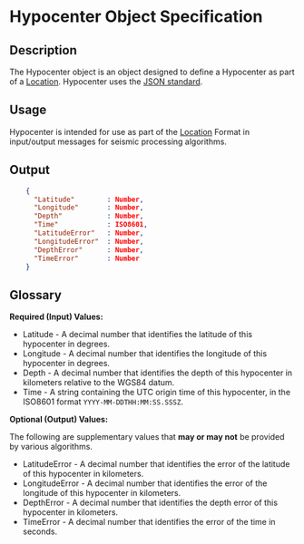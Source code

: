 # Hypocenter Object Specification

## Description

The Hypocenter object is an object designed to define a Hypocenter as part of a
[Location](Location.md).  Hypocenter uses the
[JSON standard](http://www.json.org).

## Usage

Hypocenter is intended for use as part of the [Location](Location.md) Format
in input/output messages for seismic processing algorithms.

## Output

```json
    {
      "Latitude"        : Number,
      "Longitude"       : Number,
      "Depth"           : Number,
      "Time"            : ISO8601,
      "LatitudeError"   : Number,
      "LongitudeError"  : Number,
      "DepthError"      : Number,
      "TimeError"       : Number
    }
```

## Glossary

**Required (Input) Values:**

* Latitude - A decimal number that identifies the latitude of this hypocenter in
degrees.
* Longitude - A decimal number that identifies the longitude of this hypocenter
in degrees.
* Depth - A decimal number that identifies the depth of this hypocenter in
kilometers relative to the WGS84 datum.
* Time - A string containing the UTC origin time of this hypocenter, in the
ISO8601 format `YYYY-MM-DDTHH:MM:SS.SSSZ`.

**Optional (Output) Values:**

The following are supplementary values that **may or may not** be provided by
various algorithms.

* LatitudeError - A decimal number that identifies the error of the latitude of
this hypocenter in kilometers.
* LongitudeError - A decimal number that identifies the error of the longitude
of this hypocenter in kilometers.
* DepthError - A decimal number that identifies the depth error of this
hypocenter in kilometers.
* TimeError - A decimal number that identifies the error of the time in seconds.
